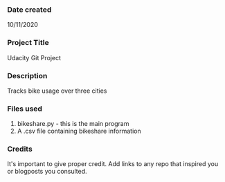 ### Date created
10/11/2020

### Project Title
Udacity Git Project

### Description
Tracks bike usage over three cities

### Files used
1. bikeshare.py - this is the main program
2. A .csv file containing bikeshare information

### Credits
It's important to give proper credit. Add links to any repo that inspired you or blogposts you consulted.

